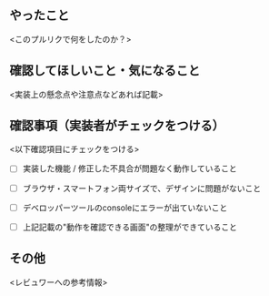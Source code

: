 ## やったこと
<このプルリクで何をしたのか？>


## 確認してほしいこと・気になること
<実装上の懸念点や注意点などあれば記載>


## 確認事項（実装者がチェックをつける）
<以下確認項目にチェックをつける>
- [ ] 実装した機能 / 修正した不具合が問題なく動作していること
- [ ] ブラウザ・スマートフォン両サイズで、デザインに問題がないこと
- [ ] デベロッパーツールのconsoleにエラーが出ていないこと
- [ ] 上記記載の"動作を確認できる画面"の整理ができていること


## その他
<レビュワーへの参考情報>
